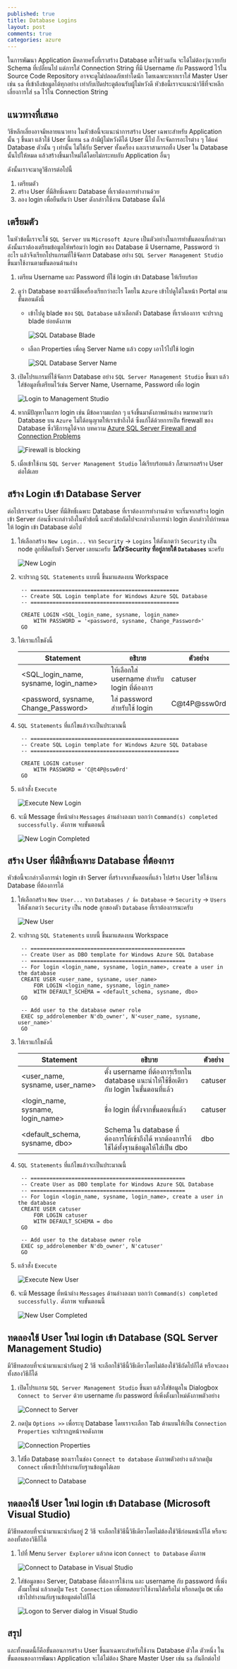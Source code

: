 ```yaml
---
published: true
title: Database Logins
layout: post
comments: true
categories: azure
---
```

ในการพัฒนา Application มีหลายครั้งที่เราสร้าง Database มาใช้ร่วมกัน จะได้ไม่ต้องวุ่นวายกับ Schema ที่เปลี่ยนไป
แต่การใส่ Connection String ที่มี Username กับ Password ไว้ใน Source Code Repository อาจจะดูไม่ปลอดภัยเท่าใดนัก
โดยเฉพาะหากเราใส่ Master User เช่น `sa` ที่เข้าถึงข้อมูลได้ทุกอย่าง เท่ากับเปิดประตูต้อนรับผู้ไม่หวังดี
หัวข้อนี้เราจะแนะนำวิธีที่จะหลีกเลี่ยงการใส่ `sa` ไว้ใน Connection String

<!-- break -->

## แนวทางที่เสนอ
วิธีหลีกเลี่ยงอาจมีหลายแนวทาง ในหัวข้อนี้จะแนะนำการสร้าง User เฉพาะสำหรับ Application นั้น ๆ ขึ้นมา แล้วใช้ User นี้แทน `sa` ถ้ามีผู้ไม่หวังดีได้ User นี้ไป
ก็จะจัดการอะไรต่าง ๆ ได้แค่ Database ตัวนั้น ๆ เท่านั้น ไม่ใช่กับ Server ทั้งเครื่อง และเราสามารถทิ้ง User ใน Database นั้นไปให้หมด แล้วสร้างขึ้นมาใหม่ได้โดยไม่กระทบกับ Application อื่นๆ

ดังนั้นเราจะมาดูวิธีการต่อไปนี้

1. เตรียมตัว
2. สร้าง User ที่มีสิทธิ์เฉพาะ Database ที่เราต้องการทำงานด้วย
3. ลอง login เพื่อยืนยันว่า User ดังกล่าวใช้งาน Database นั้นได้

## เตรียมตัว
ในหัวข้อนี้เราจะใช้ `SQL Server` บน `Microsoft Azure` เป็นตัวอย่างในการทำขั้นตอนที่กล่าวมา ดังนั้นเราต้องเตรียมข้อมูลให้พร้อมว่า login ของ Database
มี Username, Password ว่าอะไร แล้วจึงเรียกโปรแกรมที่ใช้จัดการ Database อย่าง `SQL Server Management Studio` ขึ้นมาใช้งานตามขั้นตอนด้านล่าง

1. เตรียม Username และ Password ที่ใช้ login เข้า Database ให้เรียบร้อย
2. ดูว่า Database ของเรามีชื่อเครื่องเรียกว่าอะไร โดยใน `Azure` เข้าไปดูได้ในหน้า Portal ตามขั้นตอนดังนี้
    * เข้าไปดู blade ของ `SQL Database` แล้วเลือกตัว Database ที่เราต้องการ จะปรากฏ blade ย่อยดังภาพ
        
        ![SQL Database Blade][db-blade]

    * เลือก Properties เพื่อดู Server Name แล้ว copy เอาไว้ไปใช้ login

        ![SQL Database Server Name][db-server-name]

3. เปิดโปรแกรมที่ใช้จัดการ Database อย่าง `SQL Server Management Studio` ขึ้นมา แล้วใส่ข้อมูลที่เตรียมไว้เช่น Server Name, Username, Password เพื่อ login

    ![Login to Management Studio][mgr-studio-login]

4. หากมีปัญหาในการ login เช่น มีข้อความแปลก ๆ แจ้งขึ้นมาดังภาพด้านล่าง หมายความว่า Database บน `Azure` ไม่ได้อนุญาตให้เราเข้าถึงได้ ซึ่งแก้ได้ด้วยการเปิด firewall ของ Database ซึ่งวิธีการดูได้จาก
    บทความ [Azure SQL Server Firewall and Connection Problems](#)

    ![Firewall is blocking][sql-firewall]

5. เมื่อเข้าใช้งาน `SQL Server Management Studio` ได้เรียบร้อยแล้ว ก็สามารถสร้าง User ต่อได้เลย

## สร้าง Login เข้า Database Server 
ต่อไปเราจะสร้าง User ที่มีสิทธิ์เฉพาะ Database ที่เราต้องการทำงานด้วย จะเริ่มจากสร้าง login เข้า Server ก่อนซึ่งจะกล่าวถึงในหัวข้อนี้ และหัวข้อถัดไปจะกล่าวถึงการนำ login ดังกล่าวไปกำหนดให้ login เข้า Database ต่อไป

1. ให้เลือกสร้าง `New Login...` จาก `Security` -> `Logins` ให้สังเกตว่า `Security` เป็น node ลูกที่ติดกับตัว Server เลยนะครับ ***ไม่ใช่* Security ที่อยู่ภายใต้ `Databases`** นะครับ

    ![New Login][server-new-login]

2. จะปรากฏ `SQL Statements` แบบนี้ ขึ้นมาแสดงบน Workspace

        -- ===============================================
        -- Create SQL Login template for Windows Azure SQL Database
        -- ===============================================

        CREATE LOGIN <SQL_login_name, sysname, login_name> 
            WITH PASSWORD = '<password, sysname, Change_Password>' 
        GO

3. ให้เราแก้ไขดังนี้

    | Statement | อธิบาย | ตัวอย่าง  |
    |---------------------------------------|---------------------------------------|--------------|
    | <SQL_login_name, sysname, login_name> | ให้เลือกใส่ username สำหรับ login ที่ต้องการ       | catuser |
    | <password, sysname, Change_Password> | ใส่ password สำหรับใช้ login   | C@t4P@ssw0rd |

4. `SQL Statements` ที่แก้ไขแล้วจะเป็นประมาณนี้ 

        -- ===============================================
        -- Create SQL Login template for Windows Azure SQL Database
        -- ===============================================

        CREATE LOGIN catuser 
            WITH PASSWORD = 'C@t4P@ssw0rd' 
        GO

5. แล้วสั่ง `Execute`

    ![Execute New Login][mgr-studio-execute-new-login]

6. จะมี Message ที่หน้าต่าง `Messages` ด้านล่างลงมา บอกว่า `Command(s) completed successfully.` ดังภาพ จบขั้นตอนนี้

    ![New Login Completed][mgr-studio-execute-new-login-completed]

## สร้าง User ที่มีสิทธิ์เฉพาะ Database ที่ต้องการ
หัวข้อนี้จะกล่าวถึงการนำ login เข้า Server ที่สร้างจากขั้นตอนที่แล้ว ไปสร้าง User ให้ใช้งาน Database ที่ต้องการได้

1. ให้เลือกสร้าง `New User...` จาก `Databases / ชื่อ Database` -> `Security` -> `Users` ให้สังเกตว่า `Security` เป็น node ลูกของตัว `Database` ที่เราต้องการนะครับ

    ![New User][server-new-user]

2. จะปรากฏ `SQL Statements` แบบนี้ ขึ้นมาแสดงบน Workspace

        -- =================================================
        -- Create User as DBO template for Windows Azure SQL Database
        -- =================================================
        -- For login <login_name, sysname, login_name>, create a user in the database
        CREATE USER <user_name, sysname, user_name>
            FOR LOGIN <login_name, sysname, login_name>
            WITH DEFAULT_SCHEMA = <default_schema, sysname, dbo>
        GO

        -- Add user to the database owner role
        EXEC sp_addrolemember N'db_owner', N'<user_name, sysname, user_name>'
        GO

3. ให้เราแก้ไขดังนี้

    | Statement | อธิบาย | ตัวอย่าง  |
    |---------------------------------------|---------------------------------------|--------------|
    | <user_name, sysname, user_name> | ตั้ง username ที่ต้องการเรียกใน database แนะนำให้ใช้ชื่อเดียวกับ login ในขั้นตอนที่แล้ว | catuser |
    | <login_name, sysname, login_name> | ชื่อ login ที่ตั้งจากขั้นตอนที่แล้ว | catuser |
    | <default_schema, sysname, dbo> | Schema ใน database ที่ต้องการให้เข้าถึงได้ หากต้องการให้ใช้ได้ทั้งฐานข้อมูลให้ใส่เป็น dbo | dbo |

4. `SQL Statements` ที่แก้ไขแล้วจะเป็นประมาณนี้ 

        -- =================================================
        -- Create User as DBO template for Windows Azure SQL Database
        -- =================================================
        -- For login <login_name, sysname, login_name>, create a user in the database
        CREATE USER catuser
            FOR LOGIN catuser
            WITH DEFAULT_SCHEMA = dbo
        GO

        -- Add user to the database owner role
        EXEC sp_addrolemember N'db_owner', N'catuser'
        GO

5. แล้วสั่ง `Execute`

    ![Execute New User][mgr-studio-execute-new-user]

6. จะมี Message ที่หน้าต่าง `Messages` ด้านล่างลงมา บอกว่า `Command(s) completed successfully.` ดังภาพ จบขั้นตอนนี้

    ![New User Completed][mgr-studio-execute-new-user-completed]


## ทดลองใช้ User ใหม่ login เข้า Database (SQL Server Management Studio)
มีวิธีทดสอบที่จะนำมาแนะนำกันอยู่ 2 วิธี จะเลือกใช้วิธีนี้วิธีเดียวโดยไม่ต้องใช้วิธีถัดไปก็ได้ หรือจะลองทั้งสองวิธีก็ได้

1. เปิดโปรแกรม `SQL Server Management Studio` ขึ้นมา แล้วใส่ข้อมูลใน Dialogbox `Connect to Server` ด้วย username กับ password ที่เพิ่งตั้งมาใหม่ดังภาพตัวอย่าง

    ![Connect to Server][mgr-studio-connect-2-server]

2. กดปุ่ม `Options >>` เพื่อระบุ Database โดยเราจะเลือก Tab ด้านบนให้เป็น `Connection Properties` จะปรากฏหน้าจอดังภาพ

    ![Connection Properties][mgr-studio-connection-properties]

3. ใส่ชื่อ Database ของเราในช่อง `Connect to database` ดังภาพตัวอย่าง แล้วกดปุ่ม `Connect` เพื่อเข้าไปทำงานกับฐานข้อมูลได้เลย

    ![Connect to Database][mgr-studio-connect-2-database]

## ทดลองใช้ User ใหม่ login เข้า Database (Microsoft Visual Studio)
มีวิธีทดสอบที่จะนำมาแนะนำกันอยู่ 2 วิธี จะเลือกใช้วิธีนี้วิธีเดียวโดยไม่ต้องใช้วิธีก่อนหน้าก็ได้ หรือจะลองทั้งสองวิธีก็ได้

1. ไปที่ Menu `Server Explorer` แล้วกด icon `Connect to Database` ดังภาพ

    ![Connect to Database in Visual Studio][vs-connect-2-db]

2. ใส่ข้อมูลของ Server, Database ที่ต้องการใช้งาน และ username กับ password ที่เพิ่งตั้งมาใหม่ แล้วกดปุ่ม `Test Connection` เพื่อทดสอบว่าใช้งานได้หรือไม่ หรือกดปุ่ม `OK` เพื่อเข้าไปทำงานกับฐานข้อมูลต่อไปก็ได้

    ![Logon to Server dialog in Visual Studio][vs-logon-2-db]


## สรุป
และทั้งหมดนี้ก็คือขั้นตอนการสร้าง User ขึ้นมาเฉพาะสำหรับใช้งาน Database ตัวใด ตัวหนึ่ง ในขั้นตอนของการพัฒนา Application จะได้ไม่ต้อง Share Master User เช่น `sa` กันอีกต่อไป

[db-blade]: /imgs/azure-sql-db-blade.png "From Azure Management Portal"
[db-server-name]: /imgs/azure-sql-db-server-name.png "From Azure Management Portal"
[mgr-studio-login]: /imgs/sql-mgr-studio-login.png "SQL Server Management Studio login screen"
[sql-firewall]: /imgs/azure-sql-firewall-blocked.png "Firewall rule is not allowed to access the DB Server"
[server-new-login]: /imgs/sql-mgr-studio-new-login.png "New Login to a DB Server"
[mgr-studio-execute-new-login]: /imgs/sql-mgr-studio-execute-new-login.png "Execute New DB Server Login"
[mgr-studio-execute-new-login-completed]: /imgs/sql-mgr-studio-completed-execute-new-login.png "Execute New DB Server Login Completed"
[server-new-user]: /imgs/sql-mgr-studio-new-user.png "New User to the Database"
[mgr-studio-execute-new-user]: /imgs/sql-mgr-studio-execute-new-user.png "Execute New User in the Database"
[mgr-studio-execute-new-user-completed]: /imgs/sql-mgr-studio-completed-execute-new-user.png "Execute New User into the Database Completed"
[mgr-studio-connect-2-server]: /imgs/sql-mgr-studio-connect-2-server.png "Connect to Server in SQL Server Management Studio"
[mgr-studio-connection-properties]: /imgs/sql-mgr-studio-connection-properties.png "Connection Properties in dialogbox Connect to Server in SQL Server Management Studio"
[mgr-studio-connect-2-database]: /imgs/sql-mgr-studio-connect-2-database.png "Specify the Database Name"
[vs-connect-2-db]: /imgs/vs-svr-explorer-connect-2-db.png "Connect to Database in Server Explorer"
[vs-logon-2-db]: /imgs/vs-logon-2-db.png "Logon to the server dialogbox in Visual Studio"
